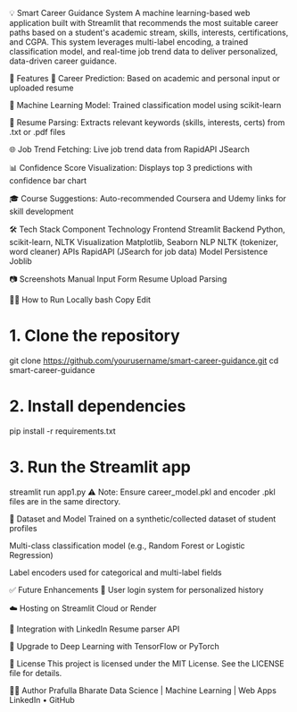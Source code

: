 💡 Smart Career Guidance System
A machine learning-based web application built with Streamlit that recommends the most suitable career paths based on a student's academic stream, skills, interests, certifications, and CGPA. This system leverages multi-label encoding, a trained classification model, and real-time job trend data to deliver personalized, data-driven career guidance.

🚀 Features
🔮 Career Prediction: Based on academic and personal input or uploaded resume

🧠 Machine Learning Model: Trained classification model using scikit-learn

📑 Resume Parsing: Extracts relevant keywords (skills, interests, certs) from .txt or .pdf files

🌐 Job Trend Fetching: Live job trend data from RapidAPI JSearch

📊 Confidence Score Visualization: Displays top 3 predictions with confidence bar chart

🎓 Course Suggestions: Auto-recommended Coursera and Udemy links for skill development

🛠️ Tech Stack
Component	Technology
Frontend	Streamlit
Backend	Python, scikit-learn, NLTK
Visualization	Matplotlib, Seaborn
NLP	NLTK (tokenizer, word cleaner)
APIs	RapidAPI (JSearch for job data)
Model Persistence	Joblib

📷 Screenshots
Manual Input Form	Resume Upload Parsing

🧑‍💻 How to Run Locally
bash
Copy
Edit
# 1. Clone the repository
git clone https://github.com/yourusername/smart-career-guidance.git
cd smart-career-guidance

# 2. Install dependencies
pip install -r requirements.txt

# 3. Run the Streamlit app
streamlit run app1.py
⚠️ Note: Ensure career_model.pkl and encoder .pkl files are in the same directory.

📁 Dataset and Model
Trained on a synthetic/collected dataset of student profiles

Multi-class classification model (e.g., Random Forest or Logistic Regression)

Label encoders used for categorical and multi-label fields

✅ Future Enhancements
🔐 User login system for personalized history

☁️ Hosting on Streamlit Cloud or Render

🧾 Integration with LinkedIn Resume parser API

🧠 Upgrade to Deep Learning with TensorFlow or PyTorch

📜 License
This project is licensed under the MIT License. See the LICENSE file for details.

🙋‍♂️ Author
Prafulla Bharate
Data Science | Machine Learning | Web Apps
LinkedIn • GitHub
